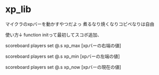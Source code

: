 # xp_lib
マイクラのxpバーを動かすやつだよっ
煮るなり焼くなりコピペなりは自由

使い方↓
function initって最初してスコボ追加、

scoreboard players set @.s xp_max [xpバーの右端の値]

scoreboard players set @.s xp_min [xpバーの左端の値]

scoreboard players set @.s xp_now [xpバーの現在の値]
